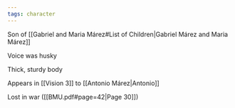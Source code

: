 ```yaml
---
tags: character
---
```

Son of [[Gabriel and Maria Márez#List of Children|Gabriel Márez and Maria Márez]]

Voice was husky

Thick, sturdy body

Appears in [[Vision 3]] to [[Antonio Márez|Antonio]]

Lost in war ([[BMU.pdf#page=42|Page 30]])